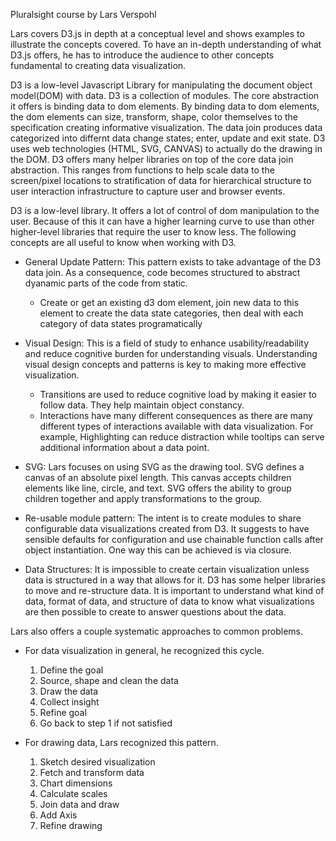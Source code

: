 Pluralsight course by Lars Verspohl

Lars covers D3.js in depth at a conceptual level and shows examples to illustrate the concepts covered. To have an in-depth understanding of what D3.js offers, he has to introduce the audience to other concepts fundamental to creating data visualization.

D3 is a low-level Javascript Library for manipulating the document object model(DOM) with data. D3 is a collection of modules. The core abstraction it offers is binding data to dom elements. By binding data to dom elements, the dom elements can size, transform, shape, color themselves to the specification creating informative visualization. The data join produces data categorized into differnt data change states; enter, update and exit state. D3 uses web technologies (HTML, SVG, CANVAS) to actually do the drawing in the DOM. D3 offers many helper libraries on top of the core data join abstraction. This ranges from functions to help scale data to the screen/pixel locations to stratification of data for hierarchical structure to user interaction infrastructure to capture user and browser events.

D3 is a low-level library. It offers a lot of control of dom manipulation to the user. Because of this it can have a higher learning curve to use than other higher-level libraries that require the user to know less. The following concepts are all useful to know when working with D3.

- General Update Pattern: This pattern exists to take advantage of the D3 data join. As a consequence, code becomes structured to abstract dyanamic parts of the code from static.
  - Create or get an existing d3 dom element, join new data to this element to create the data state categories, then deal with each category of data states programatically

- Visual Design: This is a field of study to enhance usability/readability and reduce cognitive burden for understanding visuals. Understanding visual design concepts and patterns is key to making more effective visualization.
  - Transitions are used to reduce cognitive load by making it easier to follow data. They help maintain object constancy.
  - Interactions have many different consequences as there are many different types of interactions available with data visualization. For example, Highlighting can reduce distraction while tooltips can serve additional information about a data point.
  
- SVG: Lars focuses on using SVG as the drawing tool. SVG defines a canvas of an absolute pixel length. This canvas accepts children elements like line, circle, and text. SVG offers the ability to group children together and apply transformations to the group.

- Re-usable module pattern: The intent is to create modules to share configurable data visualizations created from D3. It suggests to have sensible defaults for configuration and use chainable function calls after object instantiation. One way this can be achieved is via closure.

- Data Structures: It is impossible to create certain visualization unless data is structured in a way that allows for it. D3 has some helper libraries to move and re-structure data. It is important to understand what kind of data, format of data, and structure of data to know what visualizations are then possible to create to answer questions about the data.

Lars also offers a couple systematic approaches to common problems. 

- For data visualization in general, he recognized this cycle. 
  1. Define the goal
  2. Source, shape and clean the data
  3. Draw the data
  4. Collect insight
  5. Refine goal
  6. Go back to step 1 if not satisfied

- For drawing data, Lars recognized this pattern.
  1. Sketch desired visualization
  2. Fetch and transform data
  3. Chart dimensions
  4. Calculate scales
  5. Join data and draw
  6. Add Axis 
  7. Refine drawing
